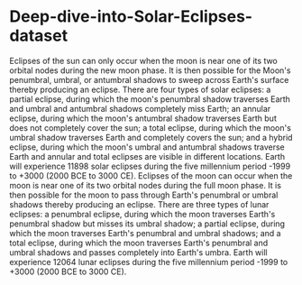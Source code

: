 # Deep-dive-into-Solar-Eclipses-dataset
Eclipses of the sun can only occur when the moon is near one of its two orbital nodes during the new moon phase. It is then possible for the Moon's penumbral, umbral, or antumbral shadows to sweep across Earth's surface thereby producing an eclipse. There are four types of solar eclipses: a partial eclipse, during which the moon's penumbral shadow traverses Earth and umbral and antumbral shadows completely miss Earth; an annular eclipse, during which the moon's antumbral shadow traverses Earth but does not completely cover the sun; a total eclipse, during which the moon's umbral shadow traverses Earth and completely covers the sun; and a hybrid eclipse, during which the moon's umbral and antumbral shadows traverse Earth and annular and total eclipses are visible in different locations. Earth will experience 11898 solar eclipses during the five millennium period -1999 to +3000 (2000 BCE to 3000 CE).  Eclipses of the moon can occur when the moon is near one of its two orbital nodes during the full moon phase. It is then possible for the moon to pass through Earth's penumbral or umbral shadows thereby producing an eclipse. There are three types of lunar eclipses: a penumbral eclipse, during which the moon traverses Earth's penumbral shadow but misses its umbral shadow; a partial eclipse, during which the moon traverses Earth's penumbral and umbral shadows; and a total eclipse, during which the moon traverses Earth's penumbral and umbral shadows and passes completely into Earth's umbra. Earth will experience 12064 lunar eclipses during the five millennium period -1999 to +3000 (2000 BCE to 3000 CE).
